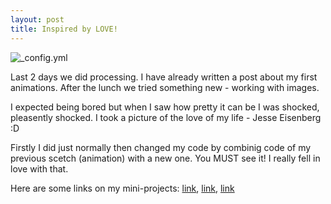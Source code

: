 ```yaml
---
layout: post
title: Inspired by LOVE!
---
```

 ![_config.yml](https://qzprod.files.wordpress.com/2015/09/ap_938211103727.jpg?quality=80&strip=all&w=1600)
 
 Last 2 days we did processing. I have already written a post about my first animations. After the lunch we tried something new - working with images.

 I expected being bored but when I saw how pretty it can be I was shocked, pleasently shocked. I took a picture of the love of my life - Jesse Eisenberg :D

 Firstly I did just normally then changed my code by combinig code of my previous scetch (animation) with a new one. You MUST see it! I really fell in love with that.
 
 Here are some links on my mini-projects: [link](https://sanachinaliyeva.github.io/jesse/),  [link](https://sanachinaliyeva.github.io/jesseanimation/), [link](https://sanachinaliyeva.github.io/animation/)
